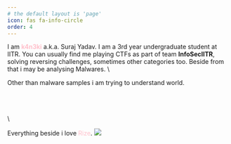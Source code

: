 ```yaml
---
# the default layout is 'page'
icon: fas fa-info-circle
order: 4
---
```

I am <span style="color:pink">**k4n3ki**</span> a.k.a. Suraj Yadav. I am a 3rd year undergraduate student at IITR. You can usually find me playing CTFs as part of team **InfoSecIITR**, solving reversing challenges, sometimes other categories too. Beside from that i may be analysing Malwares. \

Other than malware samples i am trying to understand world.

 \
  \
   \
    \

Everything beside i love <span style="color:pink">Rize</span>.
<img src="https://static.wikia.nocookie.net/tokyoghoul/images/3/36/Rize_anime_design_front_view.png/revision/latest/scale-to-width-down/300?cb=20140601194539">

